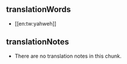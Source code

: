 ## translationWords

* [[en:tw:yahweh]]

## translationNotes

* There are no translation notes in this chunk.
